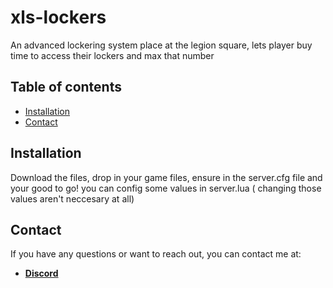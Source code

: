 # xls-lockers
An advanced lockering system place at the legion square, lets player buy time to access their lockers and max that number

## Table of contents

- [Installation](#installation)
- [Contact](#contact)

## Installation

Download the files, drop in your game files, ensure in the server.cfg file
and your good to go!
you can config some values in server.lua ( changing those values aren't neccesary at all)

## Contact

If you have any questions or want to reach out, you can contact me at:

- [**Discord**](https://discordapp.com/users/893819625572298814/)
